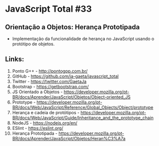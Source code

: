 # JavaScript Total #33

## Orientação a Objetos: Herança Prototipada

- Implementação da funcionalidade de herança no JavaScript usando o protótipo de objetos.

## Links:

1.  Ponto G++ - http://pontogpp.com.br/
2.  GitHub - https://github.com/ja-gaeta/javascript_total
3.  Twitter - https://twitter.com/GaetaJa
4.  Bootstrap - https://getbootstrap.com/
5.  JS Orientado a Objetos - https://developer.mozilla.org/pt-BR/docs/Aprender/JavaScript/Objetos/Object-oriented_JS
6.  Prototype - https://developer.mozilla.org/pt-BR/docs/Web/JavaScript/Reference/Global_Objects/Object/prototype
7.  Herança e cadeia de protótipos - https://developer.mozilla.org/pt-BR/docs/Web/JavaScript/Guide/Inheritance_and_the_prototype_chain
8.  NodeJS - https://nodejs.org/en/
9.  ESlint - https://eslint.org/
10. Herança Prototipada - https://developer.mozilla.org/pt-BR/docs/Aprender/JavaScript/Objetos/Heran%C3%A7a
